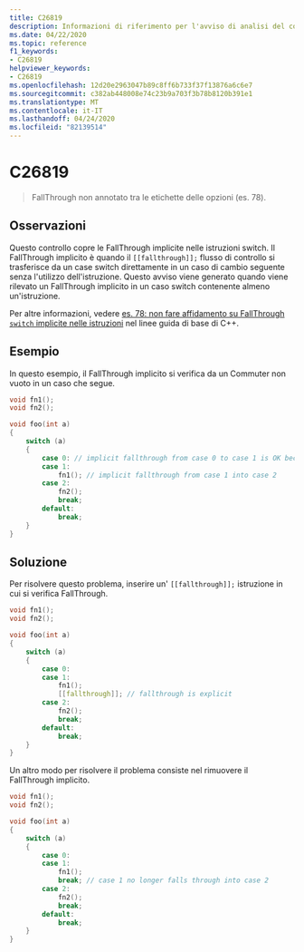 ```yaml
---
title: C26819
description: Informazioni di riferimento per l'avviso di analisi del codice Microsoft C++ C26819 in Visual Studio.
ms.date: 04/22/2020
ms.topic: reference
f1_keywords:
- C26819
helpviewer_keywords:
- C26819
ms.openlocfilehash: 12d20e2963047b89c8ff6b733f37f13876a6c6e7
ms.sourcegitcommit: c382ab448008e74c23b9a703f3b78b8120b391e1
ms.translationtype: MT
ms.contentlocale: it-IT
ms.lasthandoff: 04/24/2020
ms.locfileid: "82139514"
---
```

# <a name="c26819"></a>C26819

> FallThrough non annotato tra le etichette delle opzioni (es. 78).

## <a name="remarks"></a>Osservazioni

Questo controllo copre le FallThrough implicite nelle istruzioni switch. Il FallThrough implicito è quando il `[[fallthrough]];` flusso di controllo si trasferisce da un case switch direttamente in un caso di cambio seguente senza l'utilizzo dell'istruzione. Questo avviso viene generato quando viene rilevato un FallThrough implicito in un caso switch contenente almeno un'istruzione.

Per altre informazioni, vedere [es. 78: non fare affidamento su FallThrough `switch` implicite nelle istruzioni](https://github.com/isocpp/CppCoreGuidelines/blob/master/CppCoreGuidelines.md#Res-break) nel linee guida di base di C++.

## <a name="example"></a>Esempio

In questo esempio, il FallThrough implicito si verifica da un Commuter non vuoto in un caso che segue.

```cpp
void fn1();
void fn2();

void foo(int a)
{
    switch (a)
    {
        case 0: // implicit fallthrough from case 0 to case 1 is OK because case 0 is empty
        case 1:
            fn1(); // implicit fallthrough from case 1 into case 2
        case 2:
            fn2();
            break;
        default:
            break;
    }
}
```

## <a name="solution"></a>Soluzione

Per risolvere questo problema, inserire un' `[[fallthrough]];` istruzione in cui si verifica FallThrough.

```cpp
void fn1();
void fn2();

void foo(int a)
{
    switch (a)
    {
        case 0:
        case 1:
            fn1();
            [[fallthrough]]; // fallthrough is explicit
        case 2:
            fn2();
            break;
        default:
            break;
    }
}
```

Un altro modo per risolvere il problema consiste nel rimuovere il FallThrough implicito.

```cpp
void fn1();
void fn2();

void foo(int a)
{
    switch (a)
    {
        case 0:
        case 1:
            fn1();
            break; // case 1 no longer falls through into case 2
        case 2:
            fn2();
            break;
        default:
            break;
    }
}
```
